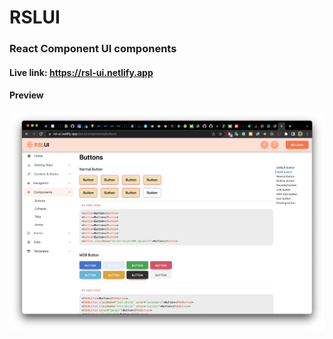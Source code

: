 # RSLUI 

### React Component UI components


#### Live link: https://rsl-ui.netlify.app


#### Preview
![Screenshot 2023-04-28 at 12.01.22 AM.png](public%2Fimages%2FScreenshot%202023-04-28%20at%2012.01.22%20AM.png)